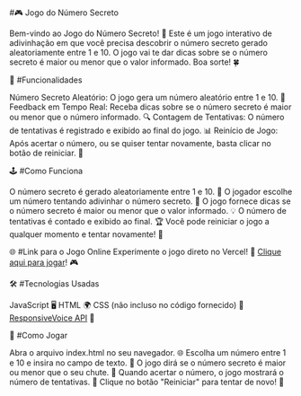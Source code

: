 #🎮 Jogo do Número Secreto

Bem-vindo ao Jogo do Número Secreto! 🎉 Este é um jogo interativo de adivinhação em que você precisa descobrir o número secreto gerado aleatoriamente entre 1 e 10. O jogo vai te dar dicas sobre se o número secreto é maior ou menor que o valor informado. Boa sorte! 🍀


🚀 #Funcionalidades

Número Secreto Aleatório: O jogo gera um número aleatório entre 1 e 10. 🎲
Feedback em Tempo Real: Receba dicas sobre se o número secreto é maior ou menor que o número informado. 🔍
Contagem de Tentativas: O número de tentativas é registrado e exibido ao final do jogo. 📊
Reinício de Jogo: Após acertar o número, ou se quiser tentar novamente, basta clicar no botão de reiniciar. 🔄


🕹️ #Como Funciona

O número secreto é gerado aleatoriamente entre 1 e 10. 🎯
O jogador escolhe um número tentando adivinhar o número secreto. 🤔
O jogo fornece dicas se o número secreto é maior ou menor que o valor informado. 💡
O número de tentativas é contado e exibido ao final. 🏆
Você pode reiniciar o jogo a qualquer momento e tentar novamente! 🔄


🌐 #Link para o Jogo Online
Experimente o jogo direto no Vercel! 🚀 [Clique aqui para jogar](https://numero-secreto-psi-sand.vercel.app/)! 🎮


🛠️ #Tecnologias Usadas

JavaScript 🖥️
HTML 🌍
CSS (não incluso no código fornecido) 🎨
[ResponsiveVoice API](https://responsivevoice.org) 🎤


🏁 #Como Jogar

Abra o arquivo index.html no seu navegador. 🌐
Escolha um número entre 1 e 10 e insira no campo de texto. 💭
O jogo dirá se o número secreto é maior ou menor que o seu chute. 📏
Quando acertar o número, o jogo mostrará o número de tentativas. 🎉
Clique no botão "Reiniciar" para tentar de novo! 🔄
